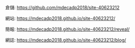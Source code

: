 倉儲: https://github.com/mdecadp2018/site-40623212

網站: https://mdecadp2018.github.io/site-40623212/

簡報: https://mdecadp2018.github.io/site-40623212/reveal/

網誌: https://mdecadp2018.github.io/site-40623212/blog/


